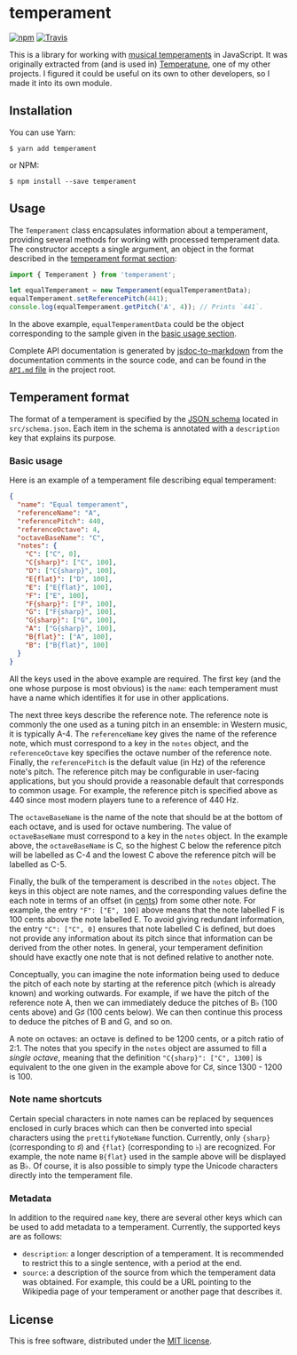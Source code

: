 # temperament

[![npm](https://img.shields.io/npm/v/temperament.svg)](https://www.npmjs.com/package/temperament)
[![Travis](https://img.shields.io/travis/ianprime0509/temperament.svg)](https://travis-ci.org/ianprime0509/temperament)

This is a library for working with [musical
temperaments](https://en.wikipedia.org/wiki/Musical_temperament) in JavaScript.
It was originally extracted from (and is used in)
[Temperatune](https://github.com/ianprime0509/temperatune), one of my other
projects.  I figured it could be useful on its own to other developers, so I
made it into its own module.

## Installation

You can use Yarn:

```shell
$ yarn add temperament
```

or NPM:

```shell
$ npm install --save temperament
```

## Usage

The `Temperament` class encapsulates information about a temperament, providing
several methods for working with processed temperament data.  The constructor
accepts a single argument, an object in the format described in the
[temperament format section](#temperament-format):

```js
import { Temperament } from 'temperament';

let equalTemperament = new Temperament(equalTemperamentData);
equalTemperament.setReferencePitch(441);
console.log(equalTemperament.getPitch('A', 4)); // Prints `441`.
```

In the above example, `equalTemperamentData` could be the object corresponding
to the sample given in the [basic usage section](#basic-usage).

Complete API documentation is generated by
[jsdoc-to-markdown](https://github.com/jsdoc2md/jsdoc-to-markdown) from the
documentation comments in the source code, and can be found in the [`API.md`
file](API.md) in the project root.

## Temperament format

The format of a temperament is specified by the [JSON
schema](http://json-schema.org/) located in `src/schema.json`.  Each item in
the schema is annotated with a `description` key that explains its purpose.

### Basic usage

Here is an example of a temperament file describing equal temperament:

```json
{
  "name": "Equal temperament",
  "referenceName": "A",
  "referencePitch": 440,
  "referenceOctave": 4,
  "octaveBaseName": "C",
  "notes": {
    "C": ["C", 0],
    "C{sharp}": ["C", 100],
    "D": ["C{sharp}", 100],
    "E{flat}": ["D", 100],
    "E": ["E{flat}", 100],
    "F": ["E", 100],
    "F{sharp}": ["F", 100],
    "G": ["F{sharp}", 100],
    "G{sharp}": ["G", 100],
    "A": ["G{sharp}", 100],
    "B{flat}": ["A", 100],
    "B": ["B{flat}", 100]
  }
}
```

All the keys used in the above example are required.  The first key (and the
one whose purpose is most obvious) is the `name`: each temperament must have a
name which identifies it for use in other applications.

The next three keys describe the reference note.  The reference note is
commonly the one used as a tuning pitch in an ensemble: in Western music, it is
typically A-4.  The `referenceName` key gives the name of the reference note,
which must correspond to a key in the `notes` object, and the `referenceOctave`
key specifies the octave number of the reference note.  Finally, the
`referencePitch` is the default value (in Hz) of the reference note's pitch.
The reference pitch may be configurable in user-facing applications, but you
should provide a reasonable default that corresponds to common usage.  For
example, the reference pitch is specified above as 440 since most modern
players tune to a reference of 440 Hz.

The `octaveBaseName` is the name of the note that should be at the bottom of
each octave, and is used for octave numbering.  The value of `octaveBaseName`
must correspond to a key in the `notes` object.  In the example above, the
`octaveBaseName` is C, so the highest C below the reference pitch will be
labelled as C-4 and the lowest C above the reference pitch will be labelled as
C-5.

Finally, the bulk of the temperament is described in the `notes` object.  The
keys in this object are note names, and the corresponding values define the
each note in terms of an offset (in
[cents](https://en.wikipedia.org/wiki/Cent_(music))) from some other note.  For
example, the entry `"F": ["E", 100]` above means that the note labelled F is
100 cents above the note labelled E.  To avoid giving redundant information,
the entry `"C": ["C", 0]` ensures that note labelled C is defined, but does not
provide any information about its pitch since that information can be derived
from the other notes.  In general, your temperament definition should have
exactly one note that is not defined relative to another note.

Conceptually, you can imagine the note information being used to deduce the
pitch of each note by starting at the reference pitch (which is already known)
and working outwards.  For example, if we have the pitch of the reference note
A, then we can immediately deduce the pitches of B♭ (100 cents above) and G♯
(100 cents below).  We can then continue this process to deduce the pitches of
B and G, and so on.

A note on octaves: an octave is defined to be 1200 cents, or a pitch ratio of
2:1.  The notes that you specify in the `notes` object are assumed to fill a
*single octave*, meaning that the definition `"C{sharp}": ["C", 1300]` is
equivalent to the one given in the example above for C♯, since 1300 - 1200
is 100.

### Note name shortcuts

Certain special characters in note names can be replaced by sequences enclosed
in curly braces which can then be converted into special characters using the
`prettifyNoteName` function.  Currently, only `{sharp}` (corresponding to ♯)
and `{flat}` (corresponding to ♭) are recognized.  For example, the note name
`B{flat}` used in the sample above will be displayed as B♭.  Of course, it is
also possible to simply type the Unicode characters directly into the
temperament file.

### Metadata

In addition to the required `name` key, there are several other keys which can
be used to add metadata to a temperament.  Currently, the supported keys are as
follows:

- `description`: a longer description of a temperament.  It is recommended to
  restrict this to a single sentence, with a period at the end.
- `source`: a description of the source from which the temperament data was
  obtained.  For example, this could be a URL pointing to the Wikipedia page of
  your temperament or another page that describes it.

## License

This is free software, distributed under the [MIT
license](https://opensource.org/licenses/MIT).

